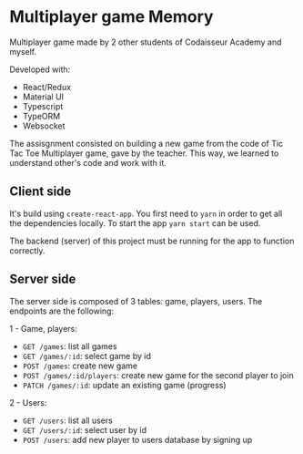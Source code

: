 # Multiplayer game Memory #

Multiplayer game made by 2 other students of Codaisseur Academy and myself.

Developed with:

* React/Redux
* Material UI
* Typescript
* TypeORM
* Websocket

The assisgnment consisted on building a new game from the code of Tic Tac Toe Multiplayer game, gave by the teacher. This way, we learned to understand other's code and work with it.

## Client side

It's build using `create-react-app`. You first need to `yarn` in order to get all the dependencies locally. To start the app `yarn start` can be used.

The backend (server) of this project must be running for the app to function correctly.

## Server side

The server side is composed of 3 tables: game, players, users. The endpoints are the following:

1 - Game, players:

* `GET /games`: list all games
* `GET /games/:id`: select game by id
* `POST /games`: create new game
* `POST /games/:id/players`: create new game for the second player to join 
* `PATCH /games/:id`: update an existing game (progress) 

2 - Users:

* `GET /users`: list all users
* `GET /users/:id`: select user by id
* `POST /users`: add new player to users database by signing up 





